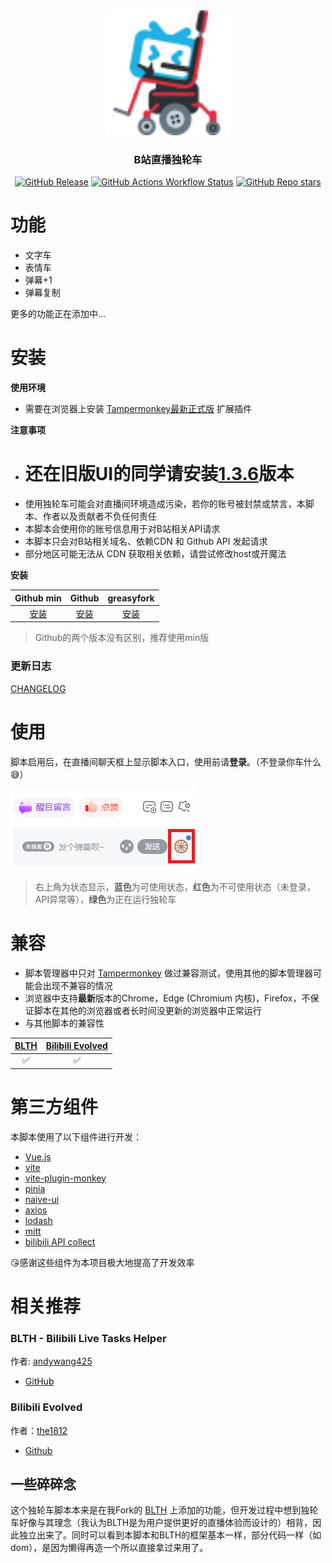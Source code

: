 <div align ="center">
    <img width="200" src="images/logo.svg">
</div>

<div align ="center">
<h3>B站直播独轮车</h3>

[![GitHub Release](https://img.shields.io/github/v/release/ADJazzzz/BLSPAM)](https://github.com/ADJazzzz/BLSPAM/releases/latest)
[![GitHub Actions Workflow Status](https://img.shields.io/github/actions/workflow/status/ADJazzzz/BLSPAM/build.yaml)](https://github.com/ADJazzzz/BLSPAM/actions/workflows/build.yaml)
[![GitHub Repo stars](https://img.shields.io/github/stars/ADJazzzz/BLSPAM)](https://github.com/ADJazzzz/BLSPAM)

</div>

# 功能

-   文字车
-   表情车
-   弹幕+1
-   弹幕复制

更多的功能正在添加中...

# 安装

**使用环境**

-   需要在浏览器上安装 [Tampermonkey最新正式版](https://tampermonkey.net/) 扩展插件

**注意事项**

-   # 还在旧版UI的同学请安装[1.3.6](https://github.com/ADJazzzz/BLSPAM/releases/tag/1.3.6)版本
-   使用独轮车可能会对直播间环境造成污染，若你的账号被封禁或禁言，本脚本、作者以及贡献者不负任何责任
-   本脚本会使用你的账号信息用于对B站相关API请求
-   本脚本只会对B站相关域名、依赖CDN 和 Github API 发起请求
-   部分地区可能无法从 CDN 获取相关依赖，请尝试修改host或开魔法

**安装**

|                                              Github min                                              |                                              Github                                              |                                    greasyfork                                     |
| :--------------------------------------------------------------------------------------------------: | :----------------------------------------------------------------------------------------------: | :-------------------------------------------------------------------------------: |
| [安装](https://github.com/ADJazzzz/BLSPAM/releases/latest/download/bilibili-live-spamer.min.user.js) | [安装](https://github.com/ADJazzzz/BLSPAM/releases/latest/download/bilibili-live-spamer.user.js) | [安装](https://update.greasyfork.org/scripts/481738/Bilibili-Live-Spamer.user.js) |

> Github的两个版本没有区别，推荐使用min版

### 更新日志

[CHANGELOG](https://github.com/ADJazzzz/BLSPAM/blob/main/CHANGELOG.md)

# 使用

脚本启用后，在直播间聊天框上显示脚本入口，使用前请**登录**。（不登录你车什么😅）

<img src="/images/panel.png">

> 右上角为状态显示，**蓝色**为可使用状态，**红色**为不可使用状态（未登录，API异常等），**绿色**为正在运行独轮车

# 兼容

-   脚本管理器中只对 [Tampermonkey](https://tampermonkey.net/) 做过兼容测试，使用其他的脚本管理器可能会出现不兼容的情况
-   浏览器中支持**最新**版本的Chrome，Edge (Chromium 内核)，Firefox，不保证脚本在其他的浏览器或者长时间没更新的浏览器中正常运行
-   与其他脚本的兼容性

| [BLTH](https://github.com/andywang425/BLTH) | [Bilibili Evolved](https://github.com/the1812/Bilibili-Evolved) |
| :-----------------------------------------: | :-------------------------------------------------------------: |
|                     ✅                      |                               ✅                                |

# 第三方组件

本脚本使用了以下组件进行开发：

-   [Vue.js](https://github.com/vuejs/core)
-   [vite](https://vitejs.dev)
-   [vite-plugin-monkey](https://github.com/lisonge/vite-plugin-monkey)
-   [pinia](https://github.com/vuejs/pinia)
-   [naive-ui](https://www.naiveui.com)
-   [axios](https://axios-http.com)
-   [lodash](https://lodash.com)
-   [mitt](https://github.com/developit/mitt)
-   [bilibili API collect](https://github.com/SocialSisterYi/bilibili-API-collect)

😘感谢这些组件为本项目极大地提高了开发效率

# 相关推荐

### BLTH - Bilibili Live Tasks Helper

作者: [andywang425](https://github.com/andywang425)

-   [GitHub](https://github.com/andywang425/BLTH)

### Bilibili Evolved

作者：[the1812](https://github.com/the1812)

-   [Github](https://github.com/the1812/Bilibili-Evolved)

## 一些碎碎念

这个独轮车脚本本来是在我Fork的 [BLTH](https://github.com/ADJazzzz/BLTH-Fork) 上添加的功能，但开发过程中想到独轮车好像与其理念（我认为BLTH是为用户提供更好的直播体验而设计的）相背，因此独立出来了。同时可以看到本脚本和BLTH的框架基本一样，部分代码一样（如dom），是因为懒得再造一个所以直接拿过来用了。
